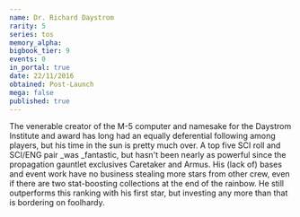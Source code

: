 ```yaml
---
name: Dr. Richard Daystrom
rarity: 5
series: tos
memory_alpha:
bigbook_tier: 9
events: 0
in_portal: true
date: 22/11/2016
obtained: Post-Launch
mega: false
published: true
---
```


The venerable creator of the M-5 computer and namesake for the Daystrom Institute and award has long had an equally deferential following among players, but his time in the sun is pretty much over. A top five SCI roll and SCI/ENG pair _was _fantastic, but hasn't been nearly as powerful since the propagation gauntlet exclusives Caretaker and Armus. His (lack of) bases and event work have no business stealing more stars from other crew, even if there are two stat-boosting collections at the end of the rainbow. He still outperforms this ranking with his first star, but investing any more than that is bordering on foolhardy.

